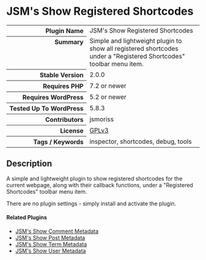 <h1>JSM&#039;s Show Registered Shortcodes</h1>

<table>
<tr><th align="right" valign="top" nowrap>Plugin Name</th><td>JSM&#039;s Show Registered Shortcodes</td></tr>
<tr><th align="right" valign="top" nowrap>Summary</th><td>Simple and lightweight plugin to show all registered shortcodes under a &quot;Registered Shortcodes&quot; toolbar menu item.</td></tr>
<tr><th align="right" valign="top" nowrap>Stable Version</th><td>2.0.0</td></tr>
<tr><th align="right" valign="top" nowrap>Requires PHP</th><td>7.2 or newer</td></tr>
<tr><th align="right" valign="top" nowrap>Requires WordPress</th><td>5.2 or newer</td></tr>
<tr><th align="right" valign="top" nowrap>Tested Up To WordPress</th><td>5.8.3</td></tr>
<tr><th align="right" valign="top" nowrap>Contributors</th><td>jsmoriss</td></tr>
<tr><th align="right" valign="top" nowrap>License</th><td><a href="https://www.gnu.org/licenses/gpl.txt">GPLv3</a></td></tr>
<tr><th align="right" valign="top" nowrap>Tags / Keywords</th><td>inspector, shortcodes, debug, tools</td></tr>
</table>

<h2>Description</h2>

<p>A simple and lightweight plugin to show registered shortcodes for the current webpage, along with their callback functions, under a "Registered Shortcodes" toolbar menu item.</p>

<p>There are no plugin settings - simply install and activate the plugin.</p>

<h4>Related Plugins</h4>

<ul>
<li><a href="https://wordpress.org/plugins/jsm-show-comment-meta/">JSM's Show Comment Metadata</a></li>
<li><a href="https://wordpress.org/plugins/jsm-show-post-meta/">JSM's Show Post Metadata</a></li>
<li><a href="https://wordpress.org/plugins/jsm-show-term-meta/">JSM's Show Term Metadata</a></li>
<li><a href="https://wordpress.org/plugins/jsm-show-user-meta/">JSM's Show User Metadata</a></li>
</ul>

